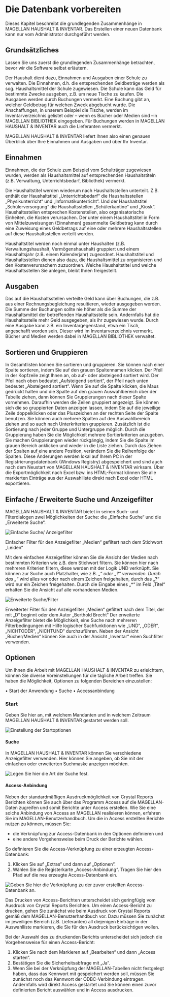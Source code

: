 

# Die Datenbank vorbereiten

Dieses Kapitel beschreibt die grundlegenden Zusammenhänge in MAGELLAN HAUSHALT & INVENTAR. Das Erstellen einer neuen Datenbank kann nur vom Administrator durchgeführt werden. 

## Grundsätzliches 

Lassen Sie uns zuerst die grundlegenden Zusammenhänge betrachten, bevor wir die Software selbst erläutern.

Der Haushalt dient dazu, Einnahmen und Ausgaben einer Schule zu verwalten. Die Einnahmen, d.h. die entsprechenden Geldbeträge werden als sog. Haushaltsmittel der Schule zugewiesen. Die Schule kann das Geld für bestimmte Zwecke ausgeben, z.B. um neue Tische zu kaufen. 
Die Ausgaben werden durch Buchungen vermerkt. Eine Buchung gibt an, welcher Geldbetrag für welchen Zweck abgebucht wurde. Die Anschaffungen, in unserem Beispiel die Tische, werden im Inventarverzeichnis gelistet oder – wenn es Bücher oder Medien sind –in MAGELLAN BIBLIOTHEK eingegeben. Für Buchungen werden in MAGELLAN HAUSHALT & INVENTAR auch die Lieferanten vermerkt.

MAGELLAN HAUSHALT & INVENTAR liefert Ihnen also einen genauen Überblick über Ihre Einnahmen und Ausgaben und über Ihr Inventar.

## Einnahmen

Einnahmen, die der Schule zum Beispiel vom Schulträger zugewiesen wurden, werden als Haushaltsmittel auf entsprechenden Haushaltstiteln (z.B. Verwaltung, Unterrichtsbedarf, Bibliothek) vermerkt.  

Die Haushaltstitel werden wiederum nach Haushaltsstellen unterteilt. Z.B. enthält der Haushaltstitel „Unterrichtsbedarf“ die Haushaltsstellen „Physikunterricht“ und „Informatikunterricht“. Und der Haushaltstitel „Schülerversorgung“ die Haushaltsstellen „Schülerkantine“ und „Kiosk“.
Haushaltsstellen entsprechen Kostenstellen, also organisatorische Einheiten, die Kosten verursachen. Der unter einem Haushaltstitel in Form von Mittelzuweisungen (Einnahmen) gesammelte Geldbetrag kann durch eine Zuweisung eines Geldbetrags auf eine oder mehrere Haushaltsstellen auf diese Haushaltsstellen verteilt werden. 

Haushaltstitel werden noch einmal unter Haushalten (z.B. Verwaltungshaushalt, Vermögenshaushalt) gruppiert und einem Haushaltsjahr (z.B. einem Kalenderjahr) zugeordnet. 
Haushaltstitel und Haushaltsstellen dienen also dazu, die Haushaltsmittel zu organisieren und den Kostenverursachern zuzuordnen. Welche Haushaltstitel und welche Haushaltsstellen Sie anlegen, bleibt Ihnen freigestellt. 

## Ausgaben

Das auf die Haushaltsstellen verteilte Geld kann über Buchungen, die z.B. aus einer Rechnungsbegleichung resultieren, wieder ausgegeben werden. Die Summe der Buchungen sollte nie höher als die Summe der Haushaltsmittel der betreffenden Haushaltsstelle sein. Andernfalls hat die Haushaltsstelle mehr Geld ausgegeben, als ihr zugewiesen wurde. Durch eine Ausgabe kann z.B. ein Inventargegenstand, etwa ein Tisch, angeschafft worden sein. Dieser wird im Inventarverzeichnis vermerkt. Bücher und Medien werden dabei in MAGELLAN BIBLIOTHEK verwaltet.



## Sortieren und Gruppieren

In Gesamtlisten können Sie sortieren und gruppieren. Sie können nach einer Spalte sortieren, indem Sie auf den grauen Spaltennamen klicken. Der Pfeil in der Kopfzeile zeigt Ihnen an, ob auf- oder absteigend sortiert wird. Der Pfeil nach oben bedeutet „Aufsteigend sortiert“, der Pfeil nach unten bedeutet „Absteigend sortiert“. Wenn Sie auf die Spalte klicken, die Maus gedrückt halten und die Spalte auf den grauen Auswahlbereich über der Tabelle ziehen, dann können Sie Gruppierungen nach dieser Spalte vornehmen. Daraufhin werden die Zeilen gruppiert angezeigt. Sie können sich die so gruppierten Daten anzeigen lassen, indem Sie auf die jeweilige Zeile doppelklicken oder das Pluszeichen an der rechten Seite der Spalte benutzen. Sie können auch mehrere Spalten auf den Auswahlbereich ziehen und so auch nach Unterkriterien gruppieren. Zusätzlich ist die Sortierung nach jeder Gruppe und Untergruppe möglich. Durch die Gruppierung haben Sie die Möglichkeit mehrere Sortierkriterien anzugeben.
Sie machen Gruppierungen wieder rückgängig, indem Sie die Spalte im grauen Bereich anklicken und wieder in die Liste ziehen.
Durch das Ziehen der Spalten auf eine andere Position, verändern Sie die Reihenfolge der Spalten. Diese Änderungen werden lokal auf Ihrem PC in der Registrierungsdatenbank (Windows Registry) abgespeichert und sind auch nach dem Neustart von MAGELLAN HAUSHALT & INVENTAR wirksam.
Über die Exportmöglichkeit nach Excel bzw. ins HTML-Format können Sie alle markierten Einträge aus der Auswahlliste direkt nach Excel oder HTML exportieren.

## Einfache / Erweiterte Suche und Anzeigefilter

MAGELLAN HAUSHALT & INVENTAR bietet in seinen Such- und Filterdialogen zwei Möglichkeiten der Suche: die „Einfache Suche“ und die „Erweiterte Suche“.


![Einfache Suche/ Anzeigefilter](/images/db.vorbereiten/db.vorbereiten1.png)
 
Einfacher Filter für den Anzeigefilter „Medien“ gefiltert nach dem Stichwort „Leiden“

Mit dem einfachen Anzeigefilter können Sie die Ansicht der Medien nach bestimmten Kriterien wie z.B. dem Stichwort filtern. Sie können hier nach mehreren Kriterien filtern, diese werden mit der Logik UND verknüpft. Sie können zur Suche auch Platzhalter, wie z.B. „*“ oder „?“ verwenden. Durch das „*“ wird alles vor oder nach einem Zeichen freigehalten, durch das „?“ wird nur ein Zeichen freigehalten.
Durch die Eingabe eines „*“ im Feld „Titel“ erhalten Sie die Ansicht auf alle vorhandenen Medien.

![Erweiterte Suche/Filter](/images/db.vorbereiten/db.vorbereiten2.png)
 
Erweiterter Filter für den Anzeigefilter „Medien“ gefiltert nach dem Titel, der mit „D“ beginnt oder dem Autor „Berthold Brecht“
Der erweiterte Anzeigefilter bietet die Möglichkeit, eine Suche nach mehreren Filterbedingungen mit Hilfe logischer Suchfunktionen wie „UND“, „ODER“, „NICHTODER“, „NICHTUND“ durchzuführen. 
Neben der Ansicht „Bücher/Medien“ können Sie auch in der Ansicht „Inventar“ einen Suchfilter verwenden.

## Optionen

Um Ihnen die Arbeit mit MAGELLAN HAUSHALT & INVENTAR zu erleichtern, können Sie diverse Voreinstellungen für die tägliche Arbeit treffen. Sie haben die Möglichkeit, Optionen zu folgenden Bereichen einzustellen: 

•	Start der Anwendung
•	Suche
•	Accessanbindung

### Start

Geben Sie hier an, mit welchem Mandanten und in welchem Zeitraum MAGELLAN HAUSHALT & INVENTAR gestartet werden soll.

![ Einstellung der Startoptionen](/images/db.vorbereiten/db.vorbereiten3.png)

#### Suche

In MAGELLAN HAUSHALT & INVENTAR können Sie verschiedene Anzeigefilter verwenden. Hier können Sie angeben, ob Sie mit der einfachen oder erweiterten Suchmaske anzeigen möchten. 
 
![Legen Sie hier die Art der Suche fest.](/images/db.vorbereiten/db.vorbereiten4.png)

#### Access-Anbindung

Neben der standardmäßigen Ausdruckmöglichkeit von Crystal Reports Berichten können Sie auch über das Programm Access auf die MAGELLAN-Daten zugreifen und somit Berichte unter Access erstellen. 
Wie Sie eine solche Anbindung von Access an MAGELLAN realisieren können, erfahren Sie im MAGELLAN-Benutzerhandbuch. 
Um die in Access erstellten Berichte nutzen zu können, müssen Sie:

*	die Verknüpfung zur Access-Datenbank in den Optionen definieren und
*	eine andere Vorgehensweise beim Druck der Berichte wählen.

So definieren Sie die Access-Verknüpfung zu einer erzeugten Access-Datenbank:

1.	Klicken Sie auf „Extras“ und dann auf „Optionen“.
2.	Wählen Sie die Registerkarte „Access-Anbindung“. Tragen Sie hier den Pfad auf die neu erzeugte Access-Datenbank ein.
 
![Geben Sie hier die Verknüpfung zu der zuvor erstellten Access-Datenbank an.](/images/db.vorbereiten/db.vorbereiten5.png)

Das Drucken von Access-Berichten unterscheidet sich geringfügig vom Ausdruck von Crystal Reports Berichten.
Um einen Access-Bericht zu drucken, gehen Sie zunächst wie beim Ausdruck von Crystal Reports gemäß dem MAGELLAN-Benutzerhandbuch vor. Dazu müssen Sie zunächst im jeweiligen Bereich (z.B. Lieferanten) all diejenigen Einträge in der Auswahlliste markieren, die Sie für den Ausdruck berücksichtigen wollen. 

Bei der Auswahl des zu druckenden Berichts unterscheidet sich jedoch die Vorgehensweise für einen Access-Bericht:

1.	Klicken Sie nach dem Markieren auf „Bearbeiten“ und dann „Access starten“.
2.	Bestätigen Sie die Sicherheitsabfrage mit „Ja“.
3.	Wenn Sie bei der Verknüpfung der MAGELLAN-Tabellen nicht festgelegt haben, dass das Kennwort mit gespeichert werden soll, müssen Sie zunächst noch das Kennwort der ODBC-Verbindung eintragen. Andernfalls wird direkt Access gestartet und Sie können einen zuvor definierten Bericht auswählen und in Access ausdrucken.

